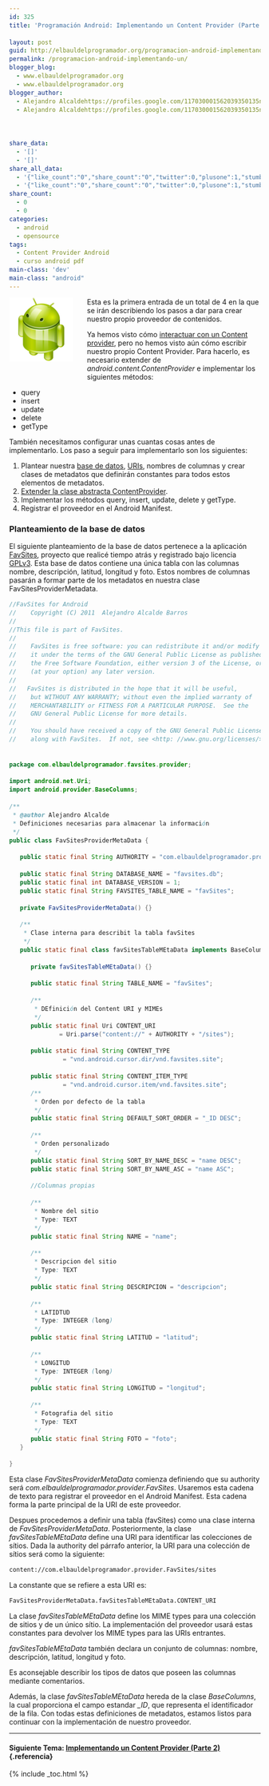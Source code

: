 ```yaml
---
id: 325
title: 'Programación Android: Implementando un Content Provider (Parte 1)'

layout: post
guid: http://elbauldelprogramador.org/programacion-android-implementando-un-content-provider-parte-1/
permalink: /programacion-android-implementando-un/
blogger_blog:
  - www.elbauldelprogramador.org
  - www.elbauldelprogramador.org
blogger_author:
  - Alejandro Alcaldehttps://profiles.google.com/117030001562039350135noreply@blogger.com
  - Alejandro Alcaldehttps://profiles.google.com/117030001562039350135noreply@blogger.com

  
  
share_data:
  - '[]'
  - '[]'
share_all_data:
  - '{"like_count":"0","share_count":"0","twitter":0,"plusone":1,"stumble":0,"pinit":0,"count":1,"time":1333551743}'
  - '{"like_count":"0","share_count":"0","twitter":0,"plusone":1,"stumble":0,"pinit":0,"count":1,"time":1333551743}'
share_count:
  - 0
  - 0
categories:
  - android
  - opensource
tags:
  - Content Provider Android
  - curso android pdf
main-class: 'dev'
main-class: "android"
---
```

<div class="separator" style="clear: both; text-align: center;">
  <a href="/assets/img/2013/07/iconoAndroid.png" imageanchor="1" style="clear:left; float:left;margin-right:1em; margin-bottom:1em"><img border="0" src="/assets/img/2013/07/iconoAndroid.png" style="clear:left; float:left;margin-right:1em; margin-bottom:1em" /></a>
</div>

Esta es la primera entrada de un total de 4 en la que se irán describiendo los pasos a dar para crear nuestro propio proveedor de contenidos.

Ya hemos visto cómo [interactuar con un Content provider][1], pero no hemos visto aún cómo escribir nuestro propio Content Provider. Para hacerlo, es necesario extender de *android.content.ContentProvider* e implementar los siguientes métodos:

  
<!--ad-->

  * query
  * insert
  * update
  * delete
  * getType

También necesitamos configurar unas cuantas cosas antes de implementarlo. Los paso a seguir para implementarlo son los siguientes:



  1. Plantear nuestra [base de datos][2], [URIs][3], nombres de columnas y crear clases de metadatos que definirán constantes para todos estos elementos de metadatos.
  2. [Extender la clase abstracta ContentProvider][4].
  3. Implementar los métodos query, insert, update, delete y getType.
  4. Registrar el proveedor en el Android Manifest.

### Planteamiento de la base de datos

El siguiente planteamiento de la base de datos pertenece a la aplicación [FavSites][5], proyecto que realicé tiempo atrás y registrado bajo licencia [GPLv3][6]. Esta base de datos contiene una única tabla con las columnas nombre, descripción, latitud, longitud y foto. Estos nombres de columnas pasarán a formar parte de los metadatos en nuestra clase FavSitesProviderMetadata.

```java
//FavSites for Android
//    Copyright (C) 2011  Alejandro Alcalde Barros
//    
//This file is part of FavSites.
//
//    FavSites is free software: you can redistribute it and/or modify
//    it under the terms of the GNU General Public License as published by
//    the Free Software Foundation, either version 3 of the License, or
//    (at your option) any later version.
//
//   FavSites is distributed in the hope that it will be useful,
//    but WITHOUT ANY WARRANTY; without even the implied warranty of
//    MERCHANTABILITY or FITNESS FOR A PARTICULAR PURPOSE.  See the
//    GNU General Public License for more details.
//
//    You should have received a copy of the GNU General Public License
//    along with FavSites.  If not, see <http: //www.gnu.org/licenses/>.


package com.elbauldelprogramador.favsites.provider;

import android.net.Uri;
import android.provider.BaseColumns;

/** 
 * @author Alejandro Alcalde
 * Definiciones necesarias para almacenar la información
 */
public class FavSitesProviderMetaData {
   
   public static final String AUTHORITY = "com.elbauldelprogramador.provider.FavSites";
   
   public static final String DATABASE_NAME = "favsites.db";
   public static final int DATABASE_VERSION = 1;
   public static final String FAVSITES_TABLE_NAME = "favSites";
   
   private FavSitesProviderMetaData() {}
   
   /**
    * Clase interna para describit la tabla favSites
    */
   public static final class favSitesTableMEtaData implements BaseColumns{
      
      private favSitesTableMEtaData() {}
      
      public static final String TABLE_NAME = "favSites";
      
      /**
       * DEfinición del Content URI y MIMEs
       */
      public static final Uri CONTENT_URI
              = Uri.parse("content://" + AUTHORITY + "/sites");

      public static final String CONTENT_TYPE 
               = "vnd.android.cursor.dir/vnd.favsites.site";
      
      public static final String CONTENT_ITEM_TYPE 
               = "vnd.android.cursor.item/vnd.favsites.site";
      /**
       * Orden por defecto de la tabla
       */
      public static final String DEFAULT_SORT_ORDER = "_ID DESC";
      
      /**
       * Orden personalizado
       */
      public static final String SORT_BY_NAME_DESC = "name DESC";
      public static final String SORT_BY_NAME_ASC = "name ASC";

      //Columnas propias
      
      /**
       * Nombre del sitio
       * Type: TEXT
       */
      public static final String NAME = "name";

      /**
       * Descripcion del sitio
       * Type: TEXT
       */
      public static final String DESCRIPCION = "descripcion";

      /**
       * LATIDTUD
       * Type: INTEGER (long)
       */
      public static final String LATITUD = "latitud";
      
      /**
       * LONGITUD
       * Type: INTEGER (long)
       */
      public static final String LONGITUD = "longitud";

      /**
       * Fotografia del sitio
       * Type: TEXT
       */
      public static final String FOTO = "foto";
   }

}


```

Esta clase *FavSitesProviderMetaData* comienza definiendo que su authority será *com.elbauldelprogramador.provider.FavSites*. Usaremos esta cadena de texto para registrar el proveedor en el Android Manifest. Esta cadena forma la parte principal de la URI de este proveedor.

Despues procedemos a definir una tabla (favSites) como una clase interna de *FavSitesProviderMetaData*. Posteriormente, la clase *favSitesTableMEtaData* define una URI para identificar las colecciones de sítios. Dada la authority del párrafo anterior, la URI para una colección de sítios será como la siguiente:

```bash
content://com.elbauldelprogramador.provider.FavSites/sites
```

La constante que se refiere a esta URI es:

```bash
FavSitesProviderMetaData.favSitesTableMEtaData.CONTENT_URI
```

La clase *favSitesTableMEtaData* define los MIME types para una colección de sitios y de un único sítio. La implementación del proveedor usará estas constantes para devolver los MIME types para las URIs entrantes.

*favSitesTableMEtaData* también declara un conjunto de columnas: nombre, descripción, latitud, longitud y foto.

<p class="alert">
  Es aconsejable describir los tipos de datos que poseen las columnas mediante comentarios.
</p>

Además, la clase *favSitesTableMEtaData* hereda de la clase *BaseColumns*, la cual proporciona el campo estandar *_ID*, que representa el identificador de la fila. Con todas estas definiciones de metadatos, estamos listos para continuar con la implementación de nuestro proveedor.

* * *

#### Siguiente Tema: [Implementando un Content Provider (Parte 2)][7] {.referencia}





 [1]: /programacion-android-actualizar-y
 [2]: /bases-de-datos
 [3]: /programacion-android-proveedores-de_28
 [4]: /programacion-android-implementando-un_08
 [5]: /prueba-la-aplicacion-favsites-en-tu
 [6]: /evaluando-el-estado-de-la-licencia-gpl
 [7]: /programacion-android-implementando-un_08/

{% include _toc.html %}

